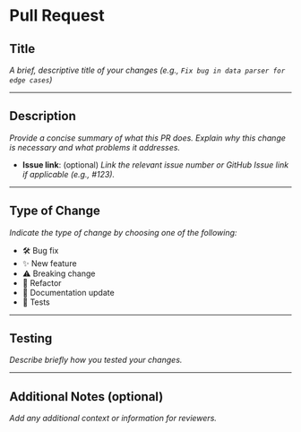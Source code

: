 # Pull Request

## Title

_A brief, descriptive title of your changes (e.g., `Fix bug in data parser for edge cases`)_

---

## Description

_Provide a concise summary of what this PR does. Explain why this change is necessary and what problems it addresses._

- **Issue link**: (optional) _Link the relevant issue number or GitHub Issue link if applicable (e.g., #123)._

---

## Type of Change

_Indicate the type of change by choosing one of the following:_

- 🛠️ Bug fix  
- ✨ New feature  
- ⚠️ Breaking change  
- 🔄 Refactor  
- 📝 Documentation update  
- 🧪 Tests

---

## Testing

_Describe briefly how you tested your changes._

---

## Additional Notes (optional)

_Add any additional context or information for reviewers._


